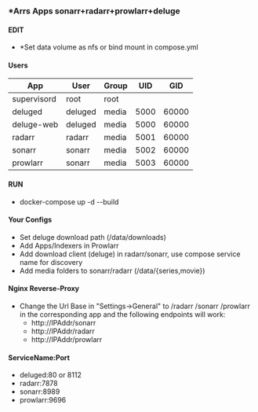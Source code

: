 ### *Arrs Apps sonarr+radarr+prowlarr+deluge

#### EDIT

- *Set data volume as nfs or bind mount in compose.yml

#### Users

App | User | Group | UID | GID |
------- | ---------------- | ---------- | ----------- | ---------
supervisord | root | root | 
deluged | deluged | media | 5000 | 60000
deluge-web | deluged | media | 5000 | 60000
radarr | radarr | media | 5001 | 60000
sonarr | sonarr | media | 5002 | 60000
prowlarr | sonarr | media | 5003 | 60000

#### RUN

- docker-compose up -d --build

#### Your Configs

- Set deluge download path (/data/downloads)
- Add Apps/Indexers in Prowlarr
- Add download client (deluge) in radarr/sonarr, use compose service name for discovery
- Add media folders to sonarr/radarr (/data/{series,movie})

#### Nginx Reverse-Proxy

- Change the Url Base in "Settings->General" to /radarr /sonarr /prowlarr in the corresponding app and the following endpoints will work:
   * http://IPAddr/sonarr
   * http://IPAddr/radarr
   * http://IPAddr/prowlarr

#### ServiceName:Port

- deluged:80 or 8112
- radarr:7878
- sonarr:8989
- prowlarr:9696
